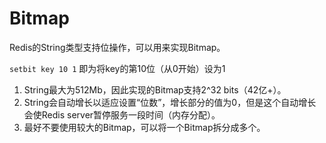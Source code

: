 # Bitmap
Redis的String类型支持位操作，可以用来实现Bitmap。

`setbit key 10 1` 即为将key的第10位（从0开始）设为1

1. String最大为512Mb，因此实现的Bitmap支持2^32 bits（42亿+）。
2. String会自动增长以适应设置“位数”，增长部分的值为0，但是这个自动增长会使Redis server暂停服务一段时间（内存分配）。
3. 最好不要使用较大的Bitmap，可以将一个Bitmap拆分成多个。